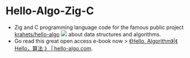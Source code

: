 # Hello-Algo-Zig-C
- Zig and C programming language code for the famous public project [krahets/hello-algo](https://github.com/krahets/hello-algo) <img src="https://img.shields.io/github/stars/krahets/hello-algo?style=social"/> about data structures and algorithms.
- Go read this great open access e-book now > [《Hello, Algorithm》|《 Hello，算法 》 | hello-algo.com](https://www.hello-algo.com/). 